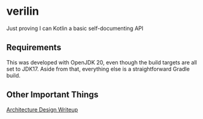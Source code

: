 # verilin
 Just proving I can Kotlin a basic self-documenting API


## Requirements

This was developed with OpenJDK 20, even though the build targets are all set to JDK17.
Aside from that, everything else is a straightforward Gradle build.


## Other Important Things

[Architecture Design Writeup](DESIGN.md)
